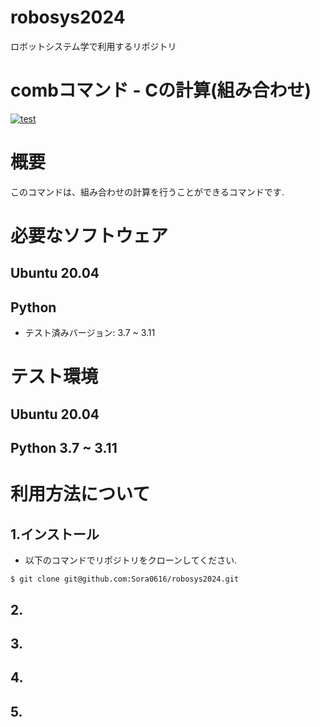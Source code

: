 # robosys2024
ロボットシステム学で利用するリポジトリ

# combコマンド - Cの計算(組み合わせ)
[![test](https://github.com/Sora0616/robosys2024/actions/workflows/test.yml/badge.svg)](https://github.com/Sora0616/robosys2024/actions/workflows/test.yml)


# 概要
このコマンドは、組み合わせの計算を行うことができるコマンドです.


# 必要なソフトウェア
## Ubuntu 20.04
## Python
- テスト済みバージョン: 3.7 ~ 3.11

# テスト環境
## Ubuntu 20.04
## Python 3.7 ~ 3.11

# 利用方法について
## 1.インストール
- 以下のコマンドでリポジトリをクローンしてください.

```
$ git clone git@github.com:Sora0616/robosys2024.git
```

## 2.
## 3.
## 4.
## 5.

